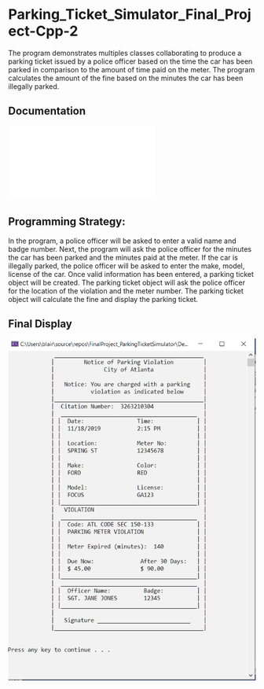# Parking_Ticket_Simulator_Final_Project-Cpp-2
The program demonstrates multiples classes collaborating to produce a parking ticket issued by a police officer based on the time the car has been parked in comparison to the amount of time paid on the meter. The program calculates the amount of the fine based on the minutes the car has been illegally parked.

## Documentation
![Parking Ticket Simulator Design Document](FinalProject_ParkingTicketSimulator.pdf)

## Programming Strategy:
In the program, a police officer will be asked to enter a valid name and badge number. Next, the program will ask the police officer for the minutes the car has been parked and the minutes paid at the meter. If the car is illegally parked, the police officer will be asked to enter the make, model, license of the car. Once valid information has been entered, a parking ticket object will be created. The parking ticket object will ask the police officer for the location of the violation and the meter number. The parking ticket object will calculate the fine and display the parking ticket.

## Final Display
![Parking Ticket](outcome.png)




